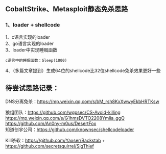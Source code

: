 ## CobaltStrike、Metasploit静态免杀思路
### 1、loader + shellcode
1、c语言实现的loader  
2、go语言实现的loader  
3、loader中实现睡眠函数  
```
c语言中的睡眠函数：Sleep(1000)
```
4、（多篇文章提到）生成64位的shellcode比32位shellcode免杀效果更好一些

## 待尝试思路记录：
DNS分离免杀：https://mp.weixin.qq.com/s/bM_rsh8KxXwwyEkbHRTKsw  

狼组团队：https://github.com/wgpsec/CS-Avoid-killing  
https://mp.weixin.qq.com/s/G1hmsDVTO2208Ymlia_ggQ  
https://github.com/An0ny-m0us/DesertFox  
知道创宇公司：https://github.com/knownsec/shellcodeloader  

Kill杀软：https://github.com/Yaxser/Backstab + https://github.com/secretsquirrel/SigThief
